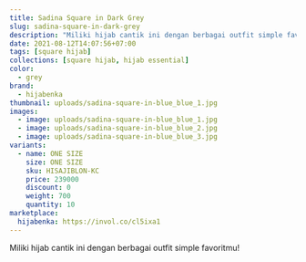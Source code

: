 ```yaml
---
title: Sadina Square in Dark Grey
slug: sadina-square-in-dark-grey
description: "Miliki hijab cantik ini dengan berbagai outfit simple favoritmu!"
date: 2021-08-12T14:07:56+07:00
tags: [square hijab]
collections: [square hijab, hijab essential]
color:
  - grey
brand:
  - hijabenka
thumbnail: uploads/sadina-square-in-blue_blue_1.jpg
images:
  - image: uploads/sadina-square-in-blue_blue_1.jpg
  - image: uploads/sadina-square-in-blue_blue_2.jpg
  - image: uploads/sadina-square-in-blue_blue_3.jpg
variants:
  - name: ONE SIZE
    size: ONE SIZE
    sku: HISAJIBLON-KC
    price: 239000
    discount: 0
    weight: 700
    quantity: 10
marketplace:
  hijabenka: https://invol.co/cl5ixa1
---
```


Miliki hijab cantik ini dengan berbagai outfit simple favoritmu!
